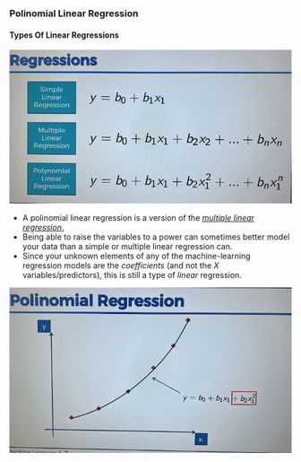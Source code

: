 ### Polinomial Linear Regression

#### Types Of Linear Regressions

![types-of-regressions.png](./images/IMG_6944.png)

- A polinomial linear regression is a version of the [_multiple linear regression_.](./7-multiple-linear-regression.md)
- Being able to raise the variables to a power can sometimes better model your data than a simple or multiple linear regression can.
- Since your unknown elements of any of the machine-learning regression models are the _coefficients_ (and not the $X$ variables/predictors), this is still a type of _linear_ regression.

![polinomial-linear-reg.png](./images/IMG_6949.png)
